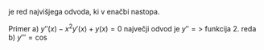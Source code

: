 je red najvišjega odvoda, ki v enačbi nastopa.


Primer
a)  $y''(x) - x^{2}y'(x)+y(x)=0$
	največji odvod je $y'' =>$ funkcija 2. reda
b) $y''' = \cos$

